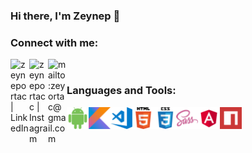 ### Hi there, I'm Zeynep 👋

### Connect with me:


<img align="left" alt="zeyneportac | LinkedIn" width="30px" src="https://cdn.jsdelivr.net/npm/simple-icons@v3/icons/linkedin.svg" />
<img align="left" alt="zeyneportacc | Instagram" width="30px" src="https://cdn.jsdelivr.net/npm/simple-icons@v3/icons/instagram.svg" />
<img align="left" alt="mailto:zeyortac@gmail.com" | Gmail" width="30px" src="https://cdn.jsdelivr.net/npm/simple-icons@v3/icons/gmail.svg" />

<br />

### Languages and Tools:
<img align="left" alt="Android" width="35px" src="https://raw.githubusercontent.com/github/explore/80688e429a7d4ef2fca1e82350fe8e3517d3494d/topics/android/android.png" />
<img align="left" alt="Kotlin" width="35px" src="https://raw.githubusercontent.com/github/explore/80688e429a7d4ef2fca1e82350fe8e3517d3494d/topics/kotlin/kotlin.png" />
<img align="left" alt="Visual Studio Code" width="35px" src="https://raw.githubusercontent.com/github/explore/80688e429a7d4ef2fca1e82350fe8e3517d3494d/topics/visual-studio-code/visual-studio-code.png" />
<img align="left" alt="HTML5" width="35px" src="https://raw.githubusercontent.com/github/explore/80688e429a7d4ef2fca1e82350fe8e3517d3494d/topics/html/html.png" />
<img align="left" alt="CSS3" width="35px" src="https://raw.githubusercontent.com/github/explore/80688e429a7d4ef2fca1e82350fe8e3517d3494d/topics/css/css.png" />
<img align="left" alt="Sass" width="35px" src="https://raw.githubusercontent.com/github/explore/80688e429a7d4ef2fca1e82350fe8e3517d3494d/topics/sass/sass.png" />
<img align="left" alt="Angular" width="35px" src="https://raw.githubusercontent.com/github/explore/80688e429a7d4ef2fca1e82350fe8e3517d3494d/topics/angular/angular.png" />
<img align="left" alt="NPM" width="35px" src="https://raw.githubusercontent.com/github/explore/80688e429a7d4ef2fca1e82350fe8e3517d3494d/topics/npm/npm.png" />

[instagram]: https://instagram.com/zeyneportacc
[linkedin]: https://linkedin.com/in/zeyneportac
[gmail]: mailto:zeyortac@gmail.com
